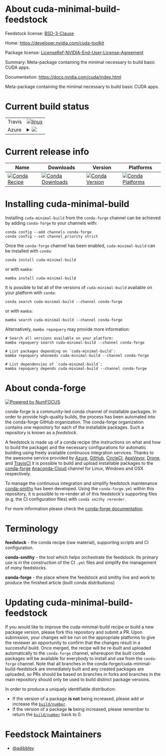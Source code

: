 About cuda-minimal-build-feedstock
==================================

Feedstock license: [BSD-3-Clause](https://github.com/conda-forge/cuda-minimal-build-feedstock/blob/main/LICENSE.txt)

Home: https://developer.nvidia.com/cuda-toolkit

Package license: [LicenseRef-NVIDIA-End-User-License-Agreement](https://docs.nvidia.com/cuda/eula/index.html)

Summary: Meta-package containing the minimal necessary to build basic CUDA apps.

Documentation: https://docs.nvidia.com/cuda/index.html

Meta-package containing the minimal necessary to build basic CUDA apps.


Current build status
====================


<table><tr>
    <td>Travis</td>
    <td>
      <a href="https://app.travis-ci.com/conda-forge/cuda-minimal-build-feedstock">
        <img alt="linux" src="https://img.shields.io/travis/com/conda-forge/cuda-minimal-build-feedstock/main.svg?label=Linux">
      </a>
    </td>
  </tr>
    
  <tr>
    <td>Azure</td>
    <td>
      <details>
        <summary>
          <a href="https://dev.azure.com/conda-forge/feedstock-builds/_build/latest?definitionId=19584&branchName=main">
            <img src="https://dev.azure.com/conda-forge/feedstock-builds/_apis/build/status/cuda-minimal-build-feedstock?branchName=main">
          </a>
        </summary>
        <table>
          <thead><tr><th>Variant</th><th>Status</th></tr></thead>
          <tbody><tr>
              <td>linux_64</td>
              <td>
                <a href="https://dev.azure.com/conda-forge/feedstock-builds/_build/latest?definitionId=19584&branchName=main">
                  <img src="https://dev.azure.com/conda-forge/feedstock-builds/_apis/build/status/cuda-minimal-build-feedstock?branchName=main&jobName=linux&configuration=linux%20linux_64_" alt="variant">
                </a>
              </td>
            </tr><tr>
              <td>linux_aarch64</td>
              <td>
                <a href="https://dev.azure.com/conda-forge/feedstock-builds/_build/latest?definitionId=19584&branchName=main">
                  <img src="https://dev.azure.com/conda-forge/feedstock-builds/_apis/build/status/cuda-minimal-build-feedstock?branchName=main&jobName=linux&configuration=linux%20linux_aarch64_" alt="variant">
                </a>
              </td>
            </tr><tr>
              <td>linux_ppc64le</td>
              <td>
                <a href="https://dev.azure.com/conda-forge/feedstock-builds/_build/latest?definitionId=19584&branchName=main">
                  <img src="https://dev.azure.com/conda-forge/feedstock-builds/_apis/build/status/cuda-minimal-build-feedstock?branchName=main&jobName=linux&configuration=linux%20linux_ppc64le_" alt="variant">
                </a>
              </td>
            </tr>
          </tbody>
        </table>
      </details>
    </td>
  </tr>
</table>

Current release info
====================

| Name | Downloads | Version | Platforms |
| --- | --- | --- | --- |
| [![Conda Recipe](https://img.shields.io/badge/recipe-cuda--minimal--build-green.svg)](https://anaconda.org/conda-forge/cuda-minimal-build) | [![Conda Downloads](https://img.shields.io/conda/dn/conda-forge/cuda-minimal-build.svg)](https://anaconda.org/conda-forge/cuda-minimal-build) | [![Conda Version](https://img.shields.io/conda/vn/conda-forge/cuda-minimal-build.svg)](https://anaconda.org/conda-forge/cuda-minimal-build) | [![Conda Platforms](https://img.shields.io/conda/pn/conda-forge/cuda-minimal-build.svg)](https://anaconda.org/conda-forge/cuda-minimal-build) |

Installing cuda-minimal-build
=============================

Installing `cuda-minimal-build` from the `conda-forge` channel can be achieved by adding `conda-forge` to your channels with:

```
conda config --add channels conda-forge
conda config --set channel_priority strict
```

Once the `conda-forge` channel has been enabled, `cuda-minimal-build` can be installed with `conda`:

```
conda install cuda-minimal-build
```

or with `mamba`:

```
mamba install cuda-minimal-build
```

It is possible to list all of the versions of `cuda-minimal-build` available on your platform with `conda`:

```
conda search cuda-minimal-build --channel conda-forge
```

or with `mamba`:

```
mamba search cuda-minimal-build --channel conda-forge
```

Alternatively, `mamba repoquery` may provide more information:

```
# Search all versions available on your platform:
mamba repoquery search cuda-minimal-build --channel conda-forge

# List packages depending on `cuda-minimal-build`:
mamba repoquery whoneeds cuda-minimal-build --channel conda-forge

# List dependencies of `cuda-minimal-build`:
mamba repoquery depends cuda-minimal-build --channel conda-forge
```


About conda-forge
=================

[![Powered by
NumFOCUS](https://img.shields.io/badge/powered%20by-NumFOCUS-orange.svg?style=flat&colorA=E1523D&colorB=007D8A)](https://numfocus.org)

conda-forge is a community-led conda channel of installable packages.
In order to provide high-quality builds, the process has been automated into the
conda-forge GitHub organization. The conda-forge organization contains one repository
for each of the installable packages. Such a repository is known as a *feedstock*.

A feedstock is made up of a conda recipe (the instructions on what and how to build
the package) and the necessary configurations for automatic building using freely
available continuous integration services. Thanks to the awesome service provided by
[Azure](https://azure.microsoft.com/en-us/services/devops/), [GitHub](https://github.com/),
[CircleCI](https://circleci.com/), [AppVeyor](https://www.appveyor.com/),
[Drone](https://cloud.drone.io/welcome), and [TravisCI](https://travis-ci.com/)
it is possible to build and upload installable packages to the
[conda-forge](https://anaconda.org/conda-forge) [Anaconda-Cloud](https://anaconda.org/)
channel for Linux, Windows and OSX respectively.

To manage the continuous integration and simplify feedstock maintenance
[conda-smithy](https://github.com/conda-forge/conda-smithy) has been developed.
Using the ``conda-forge.yml`` within this repository, it is possible to re-render all of
this feedstock's supporting files (e.g. the CI configuration files) with ``conda smithy rerender``.

For more information please check the [conda-forge documentation](https://conda-forge.org/docs/).

Terminology
===========

**feedstock** - the conda recipe (raw material), supporting scripts and CI configuration.

**conda-smithy** - the tool which helps orchestrate the feedstock.
                   Its primary use is in the construction of the CI ``.yml`` files
                   and simplify the management of *many* feedstocks.

**conda-forge** - the place where the feedstock and smithy live and work to
                  produce the finished article (built conda distributions)


Updating cuda-minimal-build-feedstock
=====================================

If you would like to improve the cuda-minimal-build recipe or build a new
package version, please fork this repository and submit a PR. Upon submission,
your changes will be run on the appropriate platforms to give the reviewer an
opportunity to confirm that the changes result in a successful build. Once
merged, the recipe will be re-built and uploaded automatically to the
`conda-forge` channel, whereupon the built conda packages will be available for
everybody to install and use from the `conda-forge` channel.
Note that all branches in the conda-forge/cuda-minimal-build-feedstock are
immediately built and any created packages are uploaded, so PRs should be based
on branches in forks and branches in the main repository should only be used to
build distinct package versions.

In order to produce a uniquely identifiable distribution:
 * If the version of a package **is not** being increased, please add or increase
   the [``build/number``](https://docs.conda.io/projects/conda-build/en/latest/resources/define-metadata.html#build-number-and-string).
 * If the version of a package **is** being increased, please remember to return
   the [``build/number``](https://docs.conda.io/projects/conda-build/en/latest/resources/define-metadata.html#build-number-and-string)
   back to 0.

Feedstock Maintainers
=====================

* [@adibbley](https://github.com/adibbley/)

